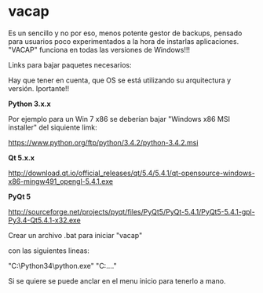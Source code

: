 # vacap

Es un sencillo y no por eso, menos potente gestor de backups, pensado para usuarios poco experimentados a la hora de instarlas aplicaciones. "VACAP" funciona en todas las versiones de Windows!!!


Links para bajar paquetes necesarios: 

Hay que tener en cuenta, que OS se está utilizando su arquitectura y versión. Iportante!!


**Python 3.x.x**

Por ejemplo para un Win 7 x86 se deberían bajar "Windows x86 MSI installer" del siquiente limk:

 https://www.python.org/ftp/python/3.4.2/python-3.4.2.msi



**Qt 5.x.x**

http://download.qt.io/official_releases/qt/5.4/5.4.1/qt-opensource-windows-x86-mingw491_opengl-5.4.1.exe

**PyQt 5**

http://sourceforge.net/projects/pyqt/files/PyQt5/PyQt-5.4.1/PyQt5-5.4.1-gpl-Py3.4-Qt5.4.1-x32.exe


Crear un archivo .bat para iniciar "vacap"

con las siguientes lineas:
  
  "C:\Python34\python.exe" "C:\....<path donde hayas guardado el arch vacap.py>"
  
  Si se quiere se puede anclar en el menu inicio para tenerlo a mano.
  


